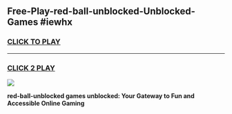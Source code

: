 
## Free-Play-red-ball-unblocked-Unblocked-Games #iewhx
<h3>
<a href="https://news.freeplayer.one?title=red-ball-unblocked&ref=8M">CLICK TO PLAY</a></h3>
<hr>

<h3>
<a href="https://news.freeplayer.one?title=red-ball-unblocked&ref=8M">CLICK 2 PLAY</a>
  
</h3>

<a href="https://news.freeplayer.one?title=red-ball-unblocked&ref=8M"><img src="https://clearcache.store/games.png"></a>


**red-ball-unblocked games unblocked: Your Gateway to Fun and Accessible Online Gaming**
